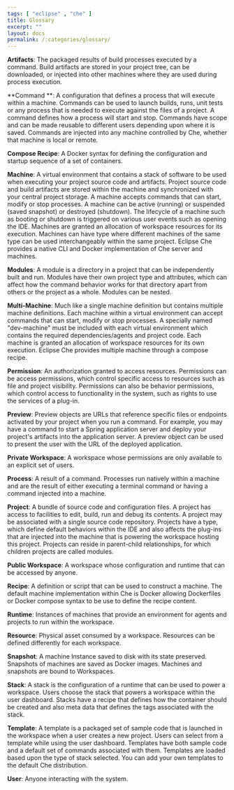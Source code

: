 ```yaml
---
tags: [ "eclipse" , "che" ]
title: Glossary
excerpt: ""
layout: docs
permalink: /:categories/glossary/
---
```

**Artifacts**: The packaged results of build processes executed by a command. Build artifacts are stored in your project tree, can be downloaded, or injected into other machines where they are used during process execution.

**Command **: A configuration that defines a process that will execute within a machine. Commands can be used to launch builds, runs, unit tests or any process that is needed to execute against the files of a project. A command defines how a process will start and stop. Commands have scope and can be made reusable to different users depending upon where it is saved. Commands are injected into any machine controlled by Che, whether that machine is local or remote.

**Compose Recipe**: A Docker syntax for defining the configuration and startup sequence of a set of containers.

**Machine**: A virtual environment that contains a stack of software to be used when executing your project source code and artifacts. Project source code and build artifacts are stored within the machine and synchronized with your central project storage. A machine accepts commands that can start, modify or stop processes. A machine can be active (running) or suspended (saved snapshot) or destroyed (shutdown). The lifecycle of a machine such as booting or shutdown is triggered on various user events such as opening the IDE. Machines are granted an allocation of workspace resources for its execution. Machines can have type where different machines of the same type can be used interchangeably within the same project. Eclipse Che provides a native CLI and Docker implementation of Che server and machines.

**Modules**: A module is a directory in a project that can be independently built and run. Modules have their own project type and attributes, which can affect how the command behavior works for that directory apart from others or the project as a whole. Modules can be nested.

**Multi-Machine**: Much like a single machine definition but contains multiple machine definitions. Each machine within a virtual environment can accept commands that can start, modify or stop processes. A specially named "dev-machine" must be included with each virtual environment which contains the required dependencies/agents and project code. Each machine is granted an allocation of workspace resources for its own execution. Eclipse Che provides multiple machine through a compose recipe.

**Permission**: An authorization granted to access resources. Permissions can be access permissions, which control specific access to resources such as file and project visibility. Permissions can also be behavior permissions, which control access to functionality in the system, such as rights to use the services of a plug-in.

**Preview**: Preview objects are URLs that reference specific files or endpoints activated by your project when you run a command. For example, you may have a command to start a Spring application server and deploy your project's artifacts into the application server. A preview object can be used to present the user with the URL of the deployed application.

**Private Workspace**: A workspace whose permissions are only available to an explicit set of users.

**Process**: A result of a command. Processes run natively within a machine and are the result of either executing a terminal command or having a command injected into a machine.

**Project**: A bundle of source code and configuration files. A project has access to facilities to edit, build, run and debug its contents. A project may be associated with a single source code repository. Projects have a type, which define default behaviors within the IDE and also affects the plug-ins that are injected into the machine that is powering the workspace hosting this project.  Projects can reside in parent-child relationships, for which children projects are called modules.

**Public Workspace**: A workspace whose configuration and runtime that can be accessed by anyone.

**Recipe**: A definition or script that can be used to construct a machine. The default machine implementation within Che is Docker allowing Dockerfiles or Docker compose syntax to be use to define the recipe content.

**Runtime**: Instances of machines that provide an environment for agents and projects to run within the workspace.​

**Resource**: Physical asset consumed by a workspace.  Resources can be defined differently for each workspace.

**Snapshot**: A machine Instance saved to disk with its state preserved. Snapshots of machines are saved as Docker images. Machines and snapshots are bound to Workspaces.

**Stack**: A stack is the configuration of a runtime that can be used to power a workspace. Users choose the stack that powers a workspace within the user dashboard. Stacks have a recipe that defines how the container should be created and also meta data that defines the tags associated with the stack.

**Template**: A template is a packaged set of sample code that is launched in the workspace when a user creates a new project. Users can select from a template while using the user dashboard. Templates have both sample code and a default set of commands associated with them. Templates are loaded based upon the type of stack selected. You can add your own templates to the default Che distribution.

**User**: Anyone interacting with the system.
